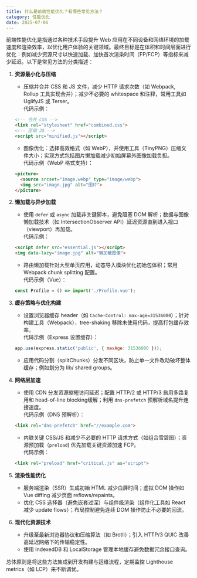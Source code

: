 ```yaml
---
title: 什么是前端性能优化？有哪些常见方法？
category: 性能优化
date: 2025-07-06
---
```

前端性能优化是指通过各种技术手段提升 Web 应用在不同设备和网络环境的加载速度和渲染效率，以优化用户体验的关键领域。最终目标是在体积和时间层面进行优化：例如减少资源尺寸以快速加载、加快首次渲染时间（FP/FCP）等指标来减少延迟。以下是常见方法的分类描述：

1. **资源最小化与压缩**  
   - 压缩并合并 CSS 和 JS 文件，减少 HTTP 请求次数（如 Webpack, Rollup 工具实现合并）；减少不必要的 whitespace 和注释，常用工具如 UglifyJS 或 Terser。  
   代码示例：  
   ```html
   <!-- 合并 CSS -->
   <link rel="stylesheet" href="combined.css">
   <!-- 压缩 JS -->
   <script src="minified.js"></script>
   ```  
   - 图像优化：选择高效格式（如 WebP），并使用工具（TinyPNG）压缩文件大小；实现方式包括图片懒加载减少初始屏幕外图像加载负担。  
   代码示例（WebP 格式支持）：  
   ```html
   <picture>
     <source srcset="image.webp" type="image/webp">
     <img src="image.jpg" alt="图片">
   </picture>
   ```  

2. **懒加载与异步加载**  
   - 使用 `defer` 或 `async` 加载非关键脚本，避免阻塞 DOM 解析；数据与图像懒加载技术（如 IntersectionObserver API）延迟资源直到进入视口（viewport）再加载。  
   代码示例：  
   ```html
   <script defer src="essential.js"></script>
   <img data-lazy="image.jpg" alt="懒加载图像">
   ```  
   - 路由懒加载针对大型单页应用，动态导入模块优化初始包体积；常用 Webpack chunk splitting 配置。  
   代码示例（Vue）：  
   ```javascript
   const Profile = () => import('./Profile.vue');
   ```  

3. **缓存策略与优化构建**  
   - 设置浏览器缓存 header（如 `Cache-Control: max-age=31536000`）；针对构建工具（Webpack），tree-shaking 移除未使用代码，提高打包缓存效率。  
   代码示例（Express 设置缓存）：  
   ```javascript
   app.use(express.static('public', { maxAge: 31536000 }));
   ```  
   - 应用代码分割（splitChunks）分发不同区块，防止单一文件改动破坏整体缓存；例如划分为 lib/ shared groups。  

4. **网络层加速**  
   - 使用 CDN 分发资源缩短访问延迟；配置 HTTP/2 或 HTTP/3 启用多路复用和 head-of-line blocking缓解；利用 `dns-prefetch` 预解析域名提升连接速度。  
   代码示例（DNS 预解析）：  
   ```html
   <link rel="dns-prefetch" href="//example.com">
   ```  
   - 内联关键 CSS/JS 和减少不必要的 HTTP 请求方式（如组合雪碧图）；资源预加载（`preload`) 优先加载关键资源加速 FCP。  
   代码示例：  
   ```html
   <link rel="preload" href="critical.js" as="script">
   ```  

5. **渲染性能优化**  
   - 服务端渲染（SSR）生成初始 HTML 减少白屏时间；虚拟 DOM 操作如 Vue diffing 减少页面 reflows/repaints。  
   - 优化 CSS 选择器（避免嵌套过深）与组件级渲染（组件化工具如 React 减少 update flows）；布局控制避免连续 DOM 操作防止不必要的回流。  

6. **现代化资源技术**  
   - 升级至最新浏览器协议和压缩算法（如 Brotli）；引入 HTTP/3 QUIC 改善高延迟网络下的传输稳定性。  
   - 使用 IndexedDB 和 LocalStorage 管理本地缓存避免数据冗余接口查询。  

总体原则是将这些方法集成到开发构建与运维流程，定期监控 Lighthouse metrics（如 LCP）来不断调优。
